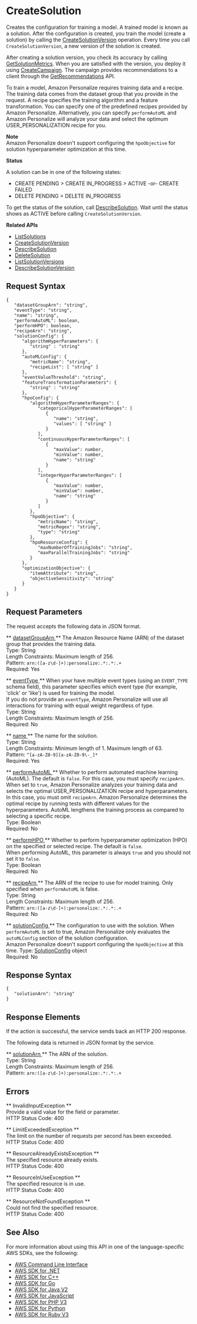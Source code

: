 # CreateSolution<a name="API_CreateSolution"></a>

Creates the configuration for training a model\. A trained model is known as a solution\. After the configuration is created, you train the model \(create a solution\) by calling the [CreateSolutionVersion](API_CreateSolutionVersion.md) operation\. Every time you call `CreateSolutionVersion`, a new version of the solution is created\.

After creating a solution version, you check its accuracy by calling [GetSolutionMetrics](API_GetSolutionMetrics.md)\. When you are satisfied with the version, you deploy it using [CreateCampaign](API_CreateCampaign.md)\. The campaign provides recommendations to a client through the [GetRecommendations](https://docs.aws.amazon.com/personalize/latest/dg/API_RS_GetRecommendations.html) API\.

To train a model, Amazon Personalize requires training data and a recipe\. The training data comes from the dataset group that you provide in the request\. A recipe specifies the training algorithm and a feature transformation\. You can specify one of the predefined recipes provided by Amazon Personalize\. Alternatively, you can specify `performAutoML` and Amazon Personalize will analyze your data and select the optimum USER\_PERSONALIZATION recipe for you\.

**Note**  
Amazon Personalize doesn't support configuring the `hpoObjective` for solution hyperparameter optimization at this time\.

 **Status** 

A solution can be in one of the following states:
+ CREATE PENDING > CREATE IN\_PROGRESS > ACTIVE \-or\- CREATE FAILED
+ DELETE PENDING > DELETE IN\_PROGRESS

To get the status of the solution, call [DescribeSolution](API_DescribeSolution.md)\. Wait until the status shows as ACTIVE before calling `CreateSolutionVersion`\.

**Related APIs**
+  [ListSolutions](API_ListSolutions.md) 
+  [CreateSolutionVersion](API_CreateSolutionVersion.md) 
+  [DescribeSolution](API_DescribeSolution.md) 
+  [DeleteSolution](API_DeleteSolution.md) 
+  [ListSolutionVersions](API_ListSolutionVersions.md) 
+  [DescribeSolutionVersion](API_DescribeSolutionVersion.md) 

## Request Syntax<a name="API_CreateSolution_RequestSyntax"></a>

```
{
   "datasetGroupArn": "string",
   "eventType": "string",
   "name": "string",
   "performAutoML": boolean,
   "performHPO": boolean,
   "recipeArn": "string",
   "solutionConfig": { 
      "algorithmHyperParameters": { 
         "string" : "string" 
      },
      "autoMLConfig": { 
         "metricName": "string",
         "recipeList": [ "string" ]
      },
      "eventValueThreshold": "string",
      "featureTransformationParameters": { 
         "string" : "string" 
      },
      "hpoConfig": { 
         "algorithmHyperParameterRanges": { 
            "categoricalHyperParameterRanges": [ 
               { 
                  "name": "string",
                  "values": [ "string" ]
               }
            ],
            "continuousHyperParameterRanges": [ 
               { 
                  "maxValue": number,
                  "minValue": number,
                  "name": "string"
               }
            ],
            "integerHyperParameterRanges": [ 
               { 
                  "maxValue": number,
                  "minValue": number,
                  "name": "string"
               }
            ]
         },
         "hpoObjective": { 
            "metricName": "string",
            "metricRegex": "string",
            "type": "string"
         },
         "hpoResourceConfig": { 
            "maxNumberOfTrainingJobs": "string",
            "maxParallelTrainingJobs": "string"
         }
      },
      "optimizationObjective": { 
         "itemAttribute": "string",
         "objectiveSensitivity": "string"
      }
   }
}
```

## Request Parameters<a name="API_CreateSolution_RequestParameters"></a>

The request accepts the following data in JSON format\.

 ** [ datasetGroupArn ](#API_CreateSolution_RequestSyntax) **   <a name="personalize-CreateSolution-request-datasetGroupArn"></a>
The Amazon Resource Name \(ARN\) of the dataset group that provides the training data\.  
Type: String  
Length Constraints: Maximum length of 256\.  
Pattern: `arn:([a-z\d-]+):personalize:.*:.*:.+`   
Required: Yes

 ** [ eventType ](#API_CreateSolution_RequestSyntax) **   <a name="personalize-CreateSolution-request-eventType"></a>
When your have multiple event types \(using an `EVENT_TYPE` schema field\), this parameter specifies which event type \(for example, 'click' or 'like'\) is used for training the model\.  
If you do not provide an `eventType`, Amazon Personalize will use all interactions for training with equal weight regardless of type\.  
Type: String  
Length Constraints: Maximum length of 256\.  
Required: No

 ** [ name ](#API_CreateSolution_RequestSyntax) **   <a name="personalize-CreateSolution-request-name"></a>
The name for the solution\.  
Type: String  
Length Constraints: Minimum length of 1\. Maximum length of 63\.  
Pattern: `^[a-zA-Z0-9][a-zA-Z0-9\-_]*`   
Required: Yes

 ** [ performAutoML ](#API_CreateSolution_RequestSyntax) **   <a name="personalize-CreateSolution-request-performAutoML"></a>
Whether to perform automated machine learning \(AutoML\)\. The default is `false`\. For this case, you must specify `recipeArn`\.  
When set to `true`, Amazon Personalize analyzes your training data and selects the optimal USER\_PERSONALIZATION recipe and hyperparameters\. In this case, you must omit `recipeArn`\. Amazon Personalize determines the optimal recipe by running tests with different values for the hyperparameters\. AutoML lengthens the training process as compared to selecting a specific recipe\.  
Type: Boolean  
Required: No

 ** [ performHPO ](#API_CreateSolution_RequestSyntax) **   <a name="personalize-CreateSolution-request-performHPO"></a>
Whether to perform hyperparameter optimization \(HPO\) on the specified or selected recipe\. The default is `false`\.  
When performing AutoML, this parameter is always `true` and you should not set it to `false`\.  
Type: Boolean  
Required: No

 ** [ recipeArn ](#API_CreateSolution_RequestSyntax) **   <a name="personalize-CreateSolution-request-recipeArn"></a>
The ARN of the recipe to use for model training\. Only specified when `performAutoML` is false\.  
Type: String  
Length Constraints: Maximum length of 256\.  
Pattern: `arn:([a-z\d-]+):personalize:.*:.*:.+`   
Required: No

 ** [ solutionConfig ](#API_CreateSolution_RequestSyntax) **   <a name="personalize-CreateSolution-request-solutionConfig"></a>
The configuration to use with the solution\. When `performAutoML` is set to true, Amazon Personalize only evaluates the `autoMLConfig` section of the solution configuration\.  
Amazon Personalize doesn't support configuring the `hpoObjective` at this time\.
Type: [SolutionConfig](API_SolutionConfig.md) object  
Required: No

## Response Syntax<a name="API_CreateSolution_ResponseSyntax"></a>

```
{
   "solutionArn": "string"
}
```

## Response Elements<a name="API_CreateSolution_ResponseElements"></a>

If the action is successful, the service sends back an HTTP 200 response\.

The following data is returned in JSON format by the service\.

 ** [ solutionArn ](#API_CreateSolution_ResponseSyntax) **   <a name="personalize-CreateSolution-response-solutionArn"></a>
The ARN of the solution\.  
Type: String  
Length Constraints: Maximum length of 256\.  
Pattern: `arn:([a-z\d-]+):personalize:.*:.*:.+` 

## Errors<a name="API_CreateSolution_Errors"></a>

 ** InvalidInputException **   
Provide a valid value for the field or parameter\.  
HTTP Status Code: 400

 ** LimitExceededException **   
The limit on the number of requests per second has been exceeded\.  
HTTP Status Code: 400

 ** ResourceAlreadyExistsException **   
The specified resource already exists\.  
HTTP Status Code: 400

 ** ResourceInUseException **   
The specified resource is in use\.  
HTTP Status Code: 400

 ** ResourceNotFoundException **   
Could not find the specified resource\.  
HTTP Status Code: 400

## See Also<a name="API_CreateSolution_SeeAlso"></a>

For more information about using this API in one of the language\-specific AWS SDKs, see the following:
+  [ AWS Command Line Interface](https://docs.aws.amazon.com/goto/aws-cli/personalize-2018-05-22/CreateSolution) 
+  [ AWS SDK for \.NET](https://docs.aws.amazon.com/goto/DotNetSDKV3/personalize-2018-05-22/CreateSolution) 
+  [ AWS SDK for C\+\+](https://docs.aws.amazon.com/goto/SdkForCpp/personalize-2018-05-22/CreateSolution) 
+  [ AWS SDK for Go](https://docs.aws.amazon.com/goto/SdkForGoV1/personalize-2018-05-22/CreateSolution) 
+  [ AWS SDK for Java V2](https://docs.aws.amazon.com/goto/SdkForJavaV2/personalize-2018-05-22/CreateSolution) 
+  [ AWS SDK for JavaScript](https://docs.aws.amazon.com/goto/AWSJavaScriptSDK/personalize-2018-05-22/CreateSolution) 
+  [ AWS SDK for PHP V3](https://docs.aws.amazon.com/goto/SdkForPHPV3/personalize-2018-05-22/CreateSolution) 
+  [ AWS SDK for Python](https://docs.aws.amazon.com/goto/boto3/personalize-2018-05-22/CreateSolution) 
+  [ AWS SDK for Ruby V3](https://docs.aws.amazon.com/goto/SdkForRubyV3/personalize-2018-05-22/CreateSolution) 